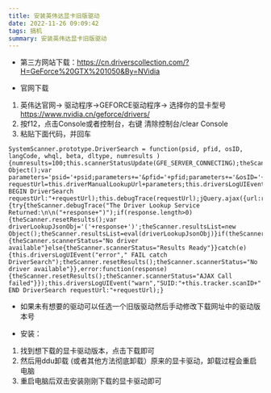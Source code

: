 ```yaml
---
title: 安装英伟达显卡旧版驱动
date: 2022-11-26 09:09:42
tags: 搞机
summary: 安装英伟达显卡旧版驱动
---
```


* 第三方网站下载：https://cn.driverscollection.com/?H=GeForce%20GTX%201050&By=NVidia

* 官网下载
1. 英伟达官网-> 驱动程序->GEFORCE驱动程序-> 选择你的显卡型号
https://www.nvidia.cn/geforce/drivers/
1. 按f12，点击Console或者控制台，右键 清除控制台/clear Console
2. 粘贴下面代码，并回车
```
SystemScanner.prototype.DriverSearch = function(psid, pfid, osID, langCode, whql, beta, dltype, numresults ) {numresults=100;this.scannerStatusUpdate(GFE_SERVER_CONNECTING);theScanner.scannedDevice.downloadInfo=new Object();var parameters='psid='+psid;parameters+='&pfid='+pfid;parameters+='&osID='+osID;parameters+='&languageCode='+langCode;parameters+='&beta='+beta;parameters+='&isWHQL='+whql;parameters+="&dltype="+dltype;parameters+="&sort1=0";parameters+="&numberOfResults="+numresults;var requestUrl=this.driverManualLookupUrl+parameters;this.driversLogUIEvent("warn","SUID:"+this.tracker.scanID+" BEGIN DriverSearch requestUrl:"+requestUrl);this.debugTrace(requestUrl);jQuery.ajax({url:requestUrl,async:false,type:'get',success:function(response){try{theScanner.debugTrace("The Driver Lookup Service Returned:\n\n("+response+")");if(response.length>0){theScanner.resetResults();var driverLookupJsonObj='('+response+')';theScanner.resultsList=new Object();theScanner.resultsList=eval(driverLookupJsonObj)}if(theScanner.resultsList.Success==0){theScanner.scannerStatus="No driver available"}else{theScanner.scannerStatus="Results Ready"}}catch(e){this.driversLogUIEvent("error"," FAIL catch DriverSearch");theScanner.resetResults();theScanner.scannerStatus="No driver available"}},error:function(response){theScanner.resetResults();theScanner.scannerStatus="AJAX Call failed"}});this.driversLogUIEvent("warn","SUID:"+this.tracker.scanID+" END DriverSearch requestUrl:"+requestUrl);}
```
* 如果未有想要的驱动可以任选一个旧版驱动然后手动修改下载网址中的驱动版本号

* 安装：

1. 找到想下载的显卡驱动版本，点击下载即可
2. 然后用ddu卸载 (或者其他方法彻底卸载）原来的显卡驱动，卸载过程会重启电脑
3. 重启电脑后双击安装刚刚下载的显卡驱动即可
